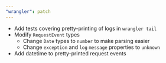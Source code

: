 ```yaml
---
"wrangler": patch
---
```


- Add tests covering pretty-printing of logs in `wrangler tail`
- Modify `RequestEvent` types
  - Change `Date` types to `number` to make parsing easier
  - Change `exception` and `log` `message` properties to `unknown`
- Add datetime to pretty-printed request events
